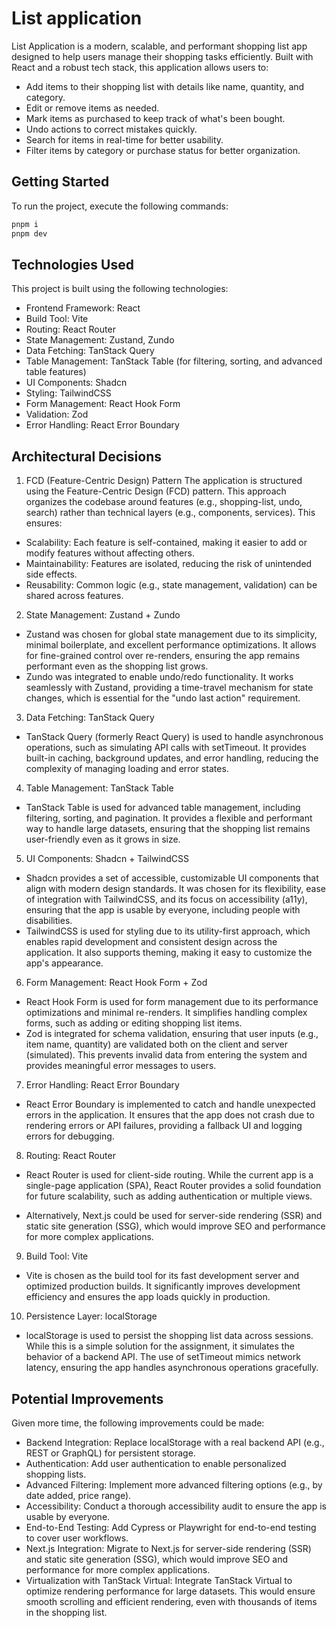 # List application

List Application is a modern, scalable, and performant shopping list app designed to help users manage their shopping tasks efficiently. Built with React and a robust tech stack, this application allows users to:

- Add items to their shopping list with details like name, quantity, and category.
- Edit or remove items as needed.
- Mark items as purchased to keep track of what's been bought.
- Undo actions to correct mistakes quickly.
- Search for items in real-time for better usability.
- Filter items by category or purchase status for better organization.

## Getting Started

To run the project, execute the following commands:

```bash
pnpm i
pnpm dev
```

## Technologies Used

This project is built using the following technologies:

- Frontend Framework: React
- Build Tool: Vite
- Routing: React Router
- State Management: Zustand, Zundo
- Data Fetching: TanStack Query
- Table Management: TanStack Table (for filtering, sorting, and advanced table features)
- UI Components: Shadcn
- Styling: TailwindCSS
- Form Management: React Hook Form
- Validation: Zod
- Error Handling: React Error Boundary

## Architectural Decisions

1. FCD (Feature-Centric Design) Pattern
   The application is structured using the Feature-Centric Design (FCD) pattern. This approach organizes the codebase around features (e.g., shopping-list, undo, search) rather than technical layers (e.g., components, services). This ensures:

- Scalability: Each feature is self-contained, making it easier to add or modify features without affecting others.
- Maintainability: Features are isolated, reducing the risk of unintended side effects.
- Reusability: Common logic (e.g., state management, validation) can be shared across features.

2. State Management: Zustand + Zundo

- Zustand was chosen for global state management due to its simplicity, minimal boilerplate, and excellent performance optimizations. It allows for fine-grained control over re-renders, ensuring the app remains performant even as the shopping list grows.
- Zundo was integrated to enable undo/redo functionality. It works seamlessly with Zustand, providing a time-travel mechanism for state changes, which is essential for the "undo last action" requirement.

3. Data Fetching: TanStack Query

- TanStack Query (formerly React Query) is used to handle asynchronous operations, such as simulating API calls with setTimeout. It provides built-in caching, background updates, and error handling, reducing the complexity of managing loading and error states.

4. Table Management: TanStack Table

- TanStack Table is used for advanced table management, including filtering, sorting, and pagination. It provides a flexible and performant way to handle large datasets, ensuring that the shopping list remains user-friendly even as it grows in size.

5. UI Components: Shadcn + TailwindCSS

- Shadcn provides a set of accessible, customizable UI components that align with modern design standards. It was chosen for its flexibility, ease of integration with TailwindCSS, and its focus on accessibility (a11y), ensuring that the app is usable by everyone, including people with disabilities.
- TailwindCSS is used for styling due to its utility-first approach, which enables rapid development and consistent design across the application. It also supports theming, making it easy to customize the app's appearance.

6. Form Management: React Hook Form + Zod

- React Hook Form is used for form management due to its performance optimizations and minimal re-renders. It simplifies handling complex forms, such as adding or editing shopping list items.
- Zod is integrated for schema validation, ensuring that user inputs (e.g., item name, quantity) are validated both on the client and server (simulated). This prevents invalid data from entering the system and provides meaningful error messages to users.

7. Error Handling: React Error Boundary

- React Error Boundary is implemented to catch and handle unexpected errors in the application. It ensures that the app does not crash due to rendering errors or API failures, providing a fallback UI and logging errors for debugging.

8. Routing: React Router

- React Router is used for client-side routing. While the current app is a single-page application (SPA), React Router provides a solid foundation for future scalability, such as adding authentication or multiple views.

- Alternatively, Next.js could be used for server-side rendering (SSR) and static site generation (SSG), which would improve SEO and performance for more complex applications.

9. Build Tool: Vite

- Vite is chosen as the build tool for its fast development server and optimized production builds. It significantly improves development efficiency and ensures the app loads quickly in production.

10. Persistence Layer: localStorage

- localStorage is used to persist the shopping list data across sessions. While this is a simple solution for the assignment, it simulates the behavior of a backend API. The use of setTimeout mimics network latency, ensuring the app handles asynchronous operations gracefully.

## Potential Improvements

Given more time, the following improvements could be made:

- Backend Integration: Replace localStorage with a real backend API (e.g., REST or GraphQL) for persistent storage.
- Authentication: Add user authentication to enable personalized shopping lists.
- Advanced Filtering: Implement more advanced filtering options (e.g., by date added, price range).
- Accessibility: Conduct a thorough accessibility audit to ensure the app is usable by everyone.
- End-to-End Testing: Add Cypress or Playwright for end-to-end testing to cover user workflows.
- Next.js Integration: Migrate to Next.js for server-side rendering (SSR) and static site generation (SSG), which would improve SEO and performance for more complex applications.
- Virtualization with TanStack Virtual: Integrate TanStack Virtual to optimize rendering performance for large datasets. This would ensure smooth scrolling and efficient rendering, even with thousands of items in the shopping list.
